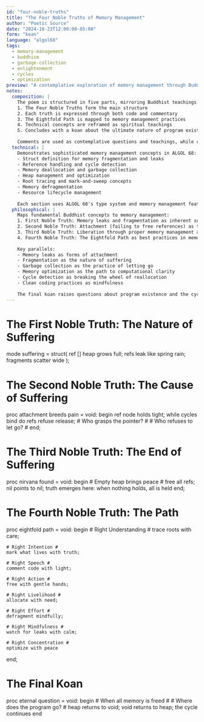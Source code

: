```yaml
---
id: "four-noble-truths"
title: "The Four Noble Truths of Memory Management"
author: "Poetic Source"
date: "2024-10-23T12:00:00-05:00"
form: "koan"
language: "algol68"
tags: 
  - memory-management
  - buddhism
  - garbage-collection
  - enlightenment
  - cycles
  - optimization
preview: "A contemplative exploration of memory management through Buddhist philosophy, where memory leaks become attachments, garbage collection becomes liberation, and proper memory handling becomes a path to computational enlightenment"
notes:
  composition: |
    The poem is structured in five parts, mirroring Buddhist teachings:
    1. The Four Noble Truths form the main structure
    2. Each truth is expressed through both code and commentary
    3. The Eightfold Path is mapped to memory management practices
    4. Technical concepts are reframed as spiritual teachings
    5. Concludes with a koan about the ultimate nature of program existence
    
    Comments are used as contemplative questions and teachings, while code embodies the practical implementation of these principles.
  technical: |
    Demonstrates sophisticated memory management concepts in ALGOL 68:
    - Struct definition for memory fragmentation and leaks
    - Reference handling and cycle detection
    - Memory deallocation and garbage collection
    - Heap management and optimization
    - Root tracing and mark-and-sweep concepts
    - Memory defragmentation
    - Resource lifecycle management
    
    Each section uses ALGOL 68's type system and memory management features to express both technical operations and their deeper significance.
  philosophical: |
    Maps fundamental Buddhist concepts to memory management:
    1. First Noble Truth: Memory leaks and fragmentation as inherent sources of computational suffering
    2. Second Noble Truth: Attachment (failing to free references) as the root cause of memory problems
    3. Third Noble Truth: Liberation through proper memory management and letting go
    4. Fourth Noble Truth: The Eightfold Path as best practices in memory handling
    
    Key parallels:
    - Memory leaks as forms of attachment
    - Fragmentation as the nature of suffering
    - Garbage collection as the practice of letting go
    - Memory optimization as the path to computational clarity
    - Cycle detection as breaking the wheel of reallocation
    - Clean coding practices as mindfulness
    
    The final koan raises questions about program existence and the cyclical nature of computation, suggesting that even in perfect memory management, the fundamental questions of existence persist.
---
```

# The First Noble Truth: The Nature of Suffering #
mode suffering = struct(
    ref [] heap grows full;
    refs leak like spring rain;
    fragments scatter wide
);

# The Second Noble Truth: The Cause of Suffering #
proc attachment breeds pain = void: begin
    ref node holds tight;
    while cycles bind do
        refs refuse release;
        # Who grasps the pointer? #
        # Who refuses to let go? #
end;

# The Third Noble Truth: The End of Suffering #
proc nirvana found = void: begin
    # Empty heap brings peace #
    free all refs;
    nil points to nil;
    truth emerges here:
        when nothing holds,
        all is held
end;

# The Fourth Noble Truth: The Path #
proc eightfold path = void: begin
    # Right Understanding #
    trace roots with care;
    
    # Right Intention #
    mark what lives with truth;
    
    # Right Speech #
    comment code with light;
    
    # Right Action #
    free with gentle hands;
    
    # Right Livelihood #
    allocate with need;
    
    # Right Effort #
    defragment mindfully;
    
    # Right Mindfulness #
    watch for leaks with calm;
    
    # Right Concentration #
    optimize with peace
end;

# The Final Koan #
proc eternal question = void: begin
    # When all memory is freed #
    # Where does the program go? #
    heap returns to void;
    void returns to heap;
    the cycle continues
end